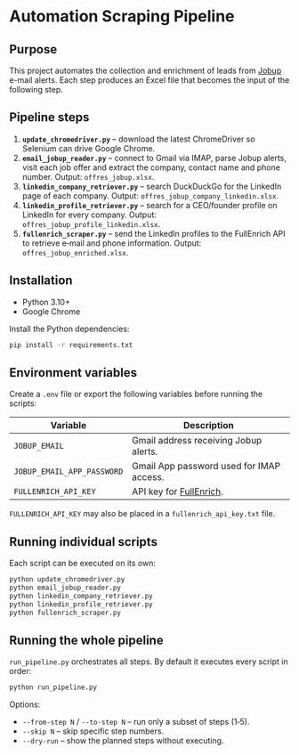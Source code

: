 # Automation Scraping Pipeline

## Purpose
This project automates the collection and enrichment of leads from [Jobup](https://www.jobup.ch/) e-mail alerts. Each step produces an Excel file that becomes the input of the following step.

## Pipeline steps
1. **`update_chromedriver.py`** – download the latest ChromeDriver so Selenium can drive Google Chrome.
2. **`email_jobup_reader.py`** – connect to Gmail via IMAP, parse Jobup alerts, visit each job offer and extract the company, contact name and phone number. Output: `offres_jobup.xlsx`.
3. **`linkedin_company_retriever.py`** – search DuckDuckGo for the LinkedIn page of each company. Output: `offres_jobup_company_linkedin.xlsx`.
4. **`linkedin_profile_retriever.py`** – search for a CEO/founder profile on LinkedIn for every company. Output: `offres_jobup_profile_linkedin.xlsx`.
5. **`fullenrich_scraper.py`** – send the LinkedIn profiles to the FullEnrich API to retrieve e‑mail and phone information. Output: `offres_jobup_enriched.xlsx`.

## Installation
* Python 3.10+
* Google Chrome

Install the Python dependencies:

```bash
pip install -r requirements.txt
```

## Environment variables
Create a `.env` file or export the following variables before running the scripts:

| Variable | Description |
| --- | --- |
| `JOBUP_EMAIL` | Gmail address receiving Jobup alerts. |
| `JOBUP_EMAIL_APP_PASSWORD` | Gmail App password used for IMAP access. |
| `FULLENRICH_API_KEY` | API key for [FullEnrich](https://app.fullenrich.com/). |

`FULLENRICH_API_KEY` may also be placed in a `fullenrich_api_key.txt` file.

## Running individual scripts
Each script can be executed on its own:

```bash
python update_chromedriver.py
python email_jobup_reader.py
python linkedin_company_retriever.py
python linkedin_profile_retriever.py
python fullenrich_scraper.py
```

## Running the whole pipeline
`run_pipeline.py` orchestrates all steps. By default it executes every script in order:

```bash
python run_pipeline.py
```

Options:

* `--from-step N` / `--to-step N` – run only a subset of steps (1‑5).
* `--skip N` – skip specific step numbers.
* `--dry-run` – show the planned steps without executing.

